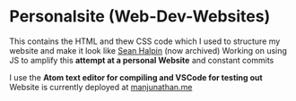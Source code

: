 # Personalsite (Web-Dev-Websites)

This contains the HTML and thew CSS code which  I used to structure my website and make it look like [Sean Halpin](seanhalpin.design) (now archived)
Working on using JS to amplify this **attempt at a personal Website** and constant commits

I use the **Atom text editor for compiling and VSCode for testing out** 
Website is currently deployed at [manjunathan.me](manjunathan.me)
